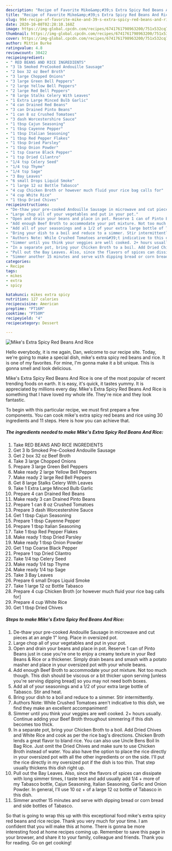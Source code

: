 ```yaml
---
description: "Recipe of Favorite Mike&amp;#39;s Extra Spicy Red Beans And Rice"
title: "Recipe of Favorite Mike&amp;#39;s Extra Spicy Red Beans And Rice"
slug: 994-recipe-of-favorite-mike-and-39-s-extra-spicy-red-beans-and-rice
date: 2020-10-08T02:28:10.168Z
image: https://img-global.cpcdn.com/recipes/6741761798963200/751x532cq70/mikes-extra-spicy-red-beans-and-rice-recipe-main-photo.jpg
thumbnail: https://img-global.cpcdn.com/recipes/6741761798963200/751x532cq70/mikes-extra-spicy-red-beans-and-rice-recipe-main-photo.jpg
cover: https://img-global.cpcdn.com/recipes/6741761798963200/751x532cq70/mikes-extra-spicy-red-beans-and-rice-recipe-main-photo.jpg
author: Mittie Burke
ratingvalue: 4.8
reviewcount: 30422
recipeingredient:
- " RED BEANS AND RICE INGREDIENTS"
- "3 lb Smoked PreCooked Andouille Sausage"
- "2 box 32 oz Beef Broth"
- "3 large Chopped Onions"
- "3 large Green Bell Peppers"
- "2 large Yellow Bell Peppers"
- "2 large Red Bell Peppers"
- "8 large Stalks Celery With Leaves"
- "1 Extra Large Minced Bulb Garlic"
- "4 can Drained Red Beans"
- "3 can Drained Pinto Beans"
- "1 can 8 oz Crushed Tomatoes"
- "3 dash Worcestershire Sauce"
- "1 tbsp Cajun Seasoning"
- "1 tbsp Cayenne Pepper"
- "1 tbsp Italian Seasoning"
- "1 tbsp Red Pepper Flakes"
- "1 tbsp Dried Parsley"
- "1 tbsp Onion Powder"
- "1 tsp Coarse Black Pepper"
- "1 tsp Dried Cilantro"
- "1/4 tsp Celery Seed"
- "1/4 tsp Thyme"
- "1/4 tsp Sage"
- "3 Bay Leaves"
- "6 small Drops Liquid Smoke"
- "1 large 12 oz Bottle Tabasco"
- "4 cup Chicken Broth or however much fluid your rice bag calls for"
- "4 cup White Rice"
- "1 tbsp Dried Chives"
recipeinstructions:
- "De-thaw your pre-cooked Andouille Sausage in microwave and cut pieces at an angle 1&#34; long. Place in oversized pot."
- "Large chop all of your vegetables and put in your pot."
- "Open and drain your beans and place in pot. Reserve 1 can of Pinto Beans just in case you&#39;re one to enjoy a creamy texture in your Red Beans &amp; Rice or a thickener. Simply drain beans and smash with a potato masher and place in your oversized pot with your whole beans."
- "Add enough Beef Broth to accommodate your pot mixture. Not too much though. This dish should be viscous or a bit thicker upon serving [unless you&#39;re serving dipping bread] so you may not need both boxes."
- "Add all of your seasonings and a 1/2 of your extra large bottle of Tabasco. Stir and heat."
- "Bring your dish to a boil and reduce to a simmer. Stir intermittently."
- "Authors Note: While Crushed Tomatoes aren&#39;t indicative to this dish, we find they make an excellent accompaniment!"
- "Simmer until you think your veggies are well cooked. 2+ hours usually. Continue adding your Beef Broth throughout simmering if this dish becomes too thick."
- "In a separate pot, bring your Chicken Broth to a boil. Add Dried Chives and White Rice and cook as per the rice bag&#39;s directions. Chicken Broth lends a great flavor to bland rice. You can also use Uncle Bens Boil In Bag Rice. Just omit the Dried Chives and make sure to use Chicken Broth instead of water. You also have the option to place the rice directly in your oversized pot with all the other ingredients or on the side. I&#39;ll put the rice directly in my oversized pot if the dish is too thin. That step usually thickens this dish right up."
- "Pull out the Bay Leaves. Also, since the flavors of spices can dissipate with long simmer times, I taste test and add usually add 1/4 + more of my Tabasco bottle, Cajun Seasoning, Italian Seasoning, Garlic and Onion Powder. In general, I&#39;ll use 10 oz + of a large 12 oz bottle of Tabasco in this dish."
- "Simmer another 15 minutes and serve with dipping bread or corn bread and side bottles of Tabasco."
categories:
- Recipe
tags:
- mikes
- extra
- spicy

katakunci: mikes extra spicy 
nutrition: 127 calories
recipecuisine: American
preptime: "PT16M"
cooktime: "PT50M"
recipeyield: "4"
recipecategory: Dessert

---
```



![Mike&#39;s Extra Spicy Red Beans And Rice](https://img-global.cpcdn.com/recipes/6741761798963200/751x532cq70/mikes-extra-spicy-red-beans-and-rice-recipe-main-photo.jpg)

Hello everybody, it is me again, Dan, welcome to our recipe site. Today, we're going to make a special dish, mike&#39;s extra spicy red beans and rice. It is one of my favorites. For mine, I'm gonna make it a bit unique. This is gonna smell and look delicious.

Mike&#39;s Extra Spicy Red Beans And Rice is one of the most popular of recent trending foods on earth. It is easy, it's quick, it tastes yummy. It is appreciated by millions every day. Mike&#39;s Extra Spicy Red Beans And Rice is something that I have loved my whole life. They're nice and they look fantastic.




To begin with this particular recipe, we must first prepare a few components. You can cook mike&#39;s extra spicy red beans and rice using 30 ingredients and 11 steps. Here is how you can achieve that.

<!--inarticleads1-->

##### The ingredients needed to make Mike&#39;s Extra Spicy Red Beans And Rice:

1. Take  RED BEANS AND RICE INGREDIENTS
1. Get 3 lb Smoked Pre-Cooked Andouille Sausage
1. Get 2 box 32 oz Beef Broth
1. Take 3 large Chopped Onions
1. Prepare 3 large Green Bell Peppers
1. Make ready 2 large Yellow Bell Peppers
1. Make ready 2 large Red Bell Peppers
1. Get 8 large Stalks Celery With Leaves
1. Take 1 Extra Large Minced Bulb Garlic
1. Prepare 4 can Drained Red Beans
1. Make ready 3 can Drained Pinto Beans
1. Prepare 1 can 8 oz Crushed Tomatoes
1. Prepare 3 dash Worcestershire Sauce
1. Get 1 tbsp Cajun Seasoning
1. Prepare 1 tbsp Cayenne Pepper
1. Prepare 1 tbsp Italian Seasoning
1. Take 1 tbsp Red Pepper Flakes
1. Make ready 1 tbsp Dried Parsley
1. Make ready 1 tbsp Onion Powder
1. Get 1 tsp Coarse Black Pepper
1. Prepare 1 tsp Dried Cilantro
1. Take 1/4 tsp Celery Seed
1. Make ready 1/4 tsp Thyme
1. Make ready 1/4 tsp Sage
1. Take 3 Bay Leaves
1. Prepare 6 small Drops Liquid Smoke
1. Take 1 large 12 oz Bottle Tabasco
1. Prepare 4 cup Chicken Broth [or however much fluid your rice bag calls for]
1. Prepare 4 cup White Rice
1. Get 1 tbsp Dried Chives




<!--inarticleads2-->

##### Steps to make Mike&#39;s Extra Spicy Red Beans And Rice:

1. De-thaw your pre-cooked Andouille Sausage in microwave and cut pieces at an angle 1&#34; long. Place in oversized pot.
1. Large chop all of your vegetables and put in your pot.
1. Open and drain your beans and place in pot. Reserve 1 can of Pinto Beans just in case you&#39;re one to enjoy a creamy texture in your Red Beans &amp; Rice or a thickener. Simply drain beans and smash with a potato masher and place in your oversized pot with your whole beans.
1. Add enough Beef Broth to accommodate your pot mixture. Not too much though. This dish should be viscous or a bit thicker upon serving [unless you&#39;re serving dipping bread] so you may not need both boxes.
1. Add all of your seasonings and a 1/2 of your extra large bottle of Tabasco. Stir and heat.
1. Bring your dish to a boil and reduce to a simmer. Stir intermittently.
1. Authors Note: While Crushed Tomatoes aren&#39;t indicative to this dish, we find they make an excellent accompaniment!
1. Simmer until you think your veggies are well cooked. 2+ hours usually. Continue adding your Beef Broth throughout simmering if this dish becomes too thick.
1. In a separate pot, bring your Chicken Broth to a boil. Add Dried Chives and White Rice and cook as per the rice bag&#39;s directions. Chicken Broth lends a great flavor to bland rice. You can also use Uncle Bens Boil In Bag Rice. Just omit the Dried Chives and make sure to use Chicken Broth instead of water. You also have the option to place the rice directly in your oversized pot with all the other ingredients or on the side. I&#39;ll put the rice directly in my oversized pot if the dish is too thin. That step usually thickens this dish right up.
1. Pull out the Bay Leaves. Also, since the flavors of spices can dissipate with long simmer times, I taste test and add usually add 1/4 + more of my Tabasco bottle, Cajun Seasoning, Italian Seasoning, Garlic and Onion Powder. In general, I&#39;ll use 10 oz + of a large 12 oz bottle of Tabasco in this dish.
1. Simmer another 15 minutes and serve with dipping bread or corn bread and side bottles of Tabasco.




So that is going to wrap this up with this exceptional food mike&#39;s extra spicy red beans and rice recipe. Thank you very much for your time. I am confident that you will make this at home. There is gonna be more interesting food at home recipes coming up. Remember to save this page in your browser, and share it to your family, colleague and friends. Thank you for reading. Go on get cooking!
